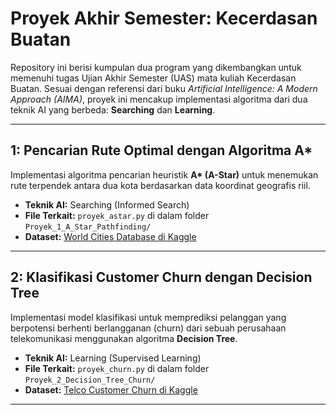 # Proyek Akhir Semester: Kecerdasan Buatan

Repository ini berisi kumpulan dua program yang dikembangkan untuk memenuhi tugas Ujian Akhir Semester (UAS) mata kuliah Kecerdasan Buatan. Sesuai dengan referensi dari buku *Artificial Intelligence: A Modern Approach (AIMA)*, proyek ini mencakup implementasi algoritma dari dua teknik AI yang berbeda: **Searching** dan **Learning**.

---

##  1: Pencarian Rute Optimal dengan Algoritma A*

Implementasi algoritma pencarian heuristik **A\* (A-Star)** untuk menemukan rute terpendek antara dua kota berdasarkan data koordinat geografis riil.

- **Teknik AI:** Searching (Informed Search)
- **File Terkait:** `proyek_astar.py` di dalam folder `Proyek_1_A_Star_Pathfinding/`
- **Dataset:** [World Cities Database di Kaggle](https://www.kaggle.com/datasets/furkanima/worldwide-travel-cities-ratings-and-climate)

---

## 2: Klasifikasi Customer Churn dengan Decision Tree

Implementasi model klasifikasi untuk memprediksi pelanggan yang berpotensi berhenti berlangganan (churn) dari sebuah perusahaan telekomunikasi menggunakan algoritma **Decision Tree**.

- **Teknik AI:** Learning (Supervised Learning)
- **File Terkait:** `proyek_churn.py` di dalam folder `Proyek_2_Decision_Tree_Churn/`
- **Dataset:** [Telco Customer Churn di Kaggle](https://www.kaggle.com/datasets/beatafaron/telco-customer-churn-realistic-customer-feedback)

---
